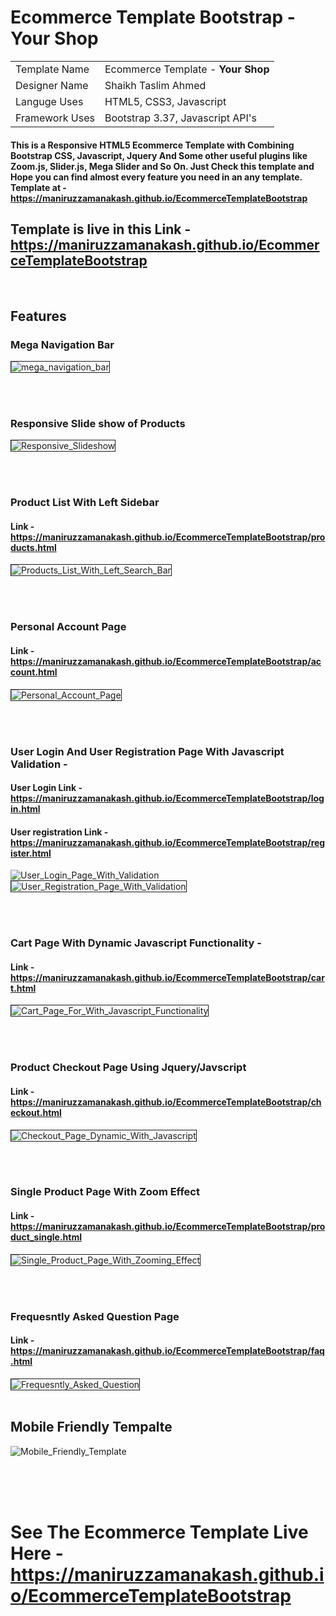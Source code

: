 # Ecommerce Template Bootstrap - Your Shop
<table>
  <tr>
    <td> Template Name </td>
    <td> Ecommerce Template - <strong>Your Shop</strong> </td>
  </tr>
  <tr>
    <td> Designer Name </td>
    <td> Shaikh Taslim Ahmed </td>
  </tr>
  <tr>
    <td> Languge Uses </td>
    <td> HTML5, CSS3, Javascript </td>
  </tr>
  <tr>
    <td> Framework Uses </td>
    <td> Bootstrap 3.37, Javascript API's</td>
  </tr>
</table>

#### This is a Responsive HTML5 Ecommerce Template with Combining Bootstrap CSS, Javascript, Jquery And Some other useful plugins like Zoom.js, Slider.js, Mega Slider and So On. Just Check this template and Hope you can find almost every feature you need in an any template. Template at - https://maniruzzamanakash.github.io/EcommerceTemplateBootstrap


## Template is live in this Link - https://maniruzzamanakash.github.io/EcommerceTemplateBootstrap

<br />

## Features

### Mega Navigation Bar
<img src="https://image.ibb.co/i647oG/mega_navigation_bar.jpg" alt="mega_navigation_bar" border="1">

<br /><br />
### Responsive Slide show of Products
<img src="https://image.ibb.co/eF27Nb/Responsive_Slideshow.jpg" alt="Responsive_Slideshow" border="1">


<br /><br />
### Product List With Left Sidebar 
#### Link - https://maniruzzamanakash.github.io/EcommerceTemplateBootstrap/products.html
<img src="https://image.ibb.co/jjBj2b/Products_List_With_Left_Search_Bar.jpg" alt="Products_List_With_Left_Search_Bar" border="1">


<br /><br />
### Personal Account Page
#### Link - https://maniruzzamanakash.github.io/EcommerceTemplateBootstrap/account.html
<img src="https://image.ibb.co/dfvivw/Personal_Account_Page.jpg" alt="Personal_Account_Page" border="1">


<br /><br />
### User Login And User Registration Page With Javascript Validation - 
#### User Login Link - https://maniruzzamanakash.github.io/EcommerceTemplateBootstrap/login.html
#### User registration Link - https://maniruzzamanakash.github.io/EcommerceTemplateBootstrap/register.html
<img src="https://image.ibb.co/eKJBFw/User_Login_Page_With_Validation.jpg" alt="User_Login_Page_With_Validation" border="0">
<img src="https://image.ibb.co/mjL2Nb/User_Registration_Page_With_Validation.jpg" alt="User_Registration_Page_With_Validation" border="1">

<br /><br />
### Cart Page With Dynamic Javascript Functionality - 
#### Link - https://maniruzzamanakash.github.io/EcommerceTemplateBootstrap/cart.html
<img src="https://image.ibb.co/iaAaaw/Cart_Page_For_With_Javascript_Functionality.jpg" alt="Cart_Page_For_With_Javascript_Functionality" border="1">



<br /><br />
### Product Checkout Page Using Jquery/Javscript
#### Link - https://maniruzzamanakash.github.io/EcommerceTemplateBootstrap/checkout.html
<img src="https://image.ibb.co/jot08G/Checkout_Page_Dynamic_With_Javascript.jpg" alt="Checkout_Page_Dynamic_With_Javascript" border="1">




<br /><br />
### Single Product Page With Zoom Effect
#### Link - https://maniruzzamanakash.github.io/EcommerceTemplateBootstrap/product_single.html
<img src="https://image.ibb.co/bXVu2b/Single_Product_Page_With_Zooming_Effect.jpg" alt="Single_Product_Page_With_Zooming_Effect" border="1">



<br /><br />
### Frequesntly Asked Question Page
#### Link - https://maniruzzamanakash.github.io/EcommerceTemplateBootstrap/faq.html
<img src="https://image.ibb.co/hG4kaw/Frequesntly_Asked_Question.jpg" alt="Frequesntly_Asked_Question" border="1">
 <br /><br />
 
 ## Mobile Friendly Tempalte
 <img src="https://image.ibb.co/kceyTG/Mobile_Friendly_Template.jpg" alt="Mobile_Friendly_Template" border="0">
 
  <br />  <br />  <br />
# See The Ecommerce Template Live Here - https://maniruzzamanakash.github.io/EcommerceTemplateBootstrap
